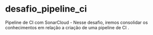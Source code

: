 # desafio_pipeline_ci
Pipeline de CI com SonarCloud - Nesse desafio, iremos consolidar os conhecimentos em relação a criação de uma pipeline de CI .
